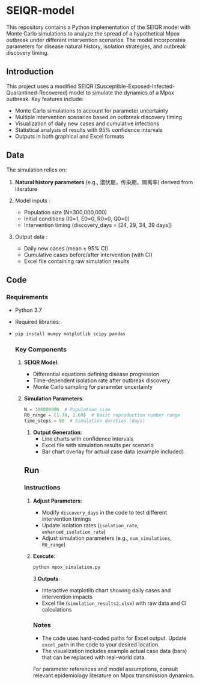 # SEIQR-model
This repository contains a Python implementation of the SEIQR model with Monte Carlo simulations to analyze the spread of a hypothetical Mpox outbreak under different intervention scenarios. The model incorporates parameters for disease natural history, isolation strategies, and outbreak discovery timing.

## Introduction

This project uses a modified SEIQR (Susceptible-Exposed-Infected-Quarantined-Recovered) model to simulate the dynamics of a Mpox outbreak. Key features include:

- Monte Carlo simulations to account for parameter uncertainty
- Multiple intervention scenarios based on outbreak discovery timing
- Visualization of daily new cases and cumulative infections
- Statistical analysis of results with 95% confidence intervals
- Outputs in both graphical and Excel formats

## Data

The simulation relies on:

1. **Natural history parameters** (e.g., 潜伏期，传染期，隔离率) derived from literature

2. Model inputs   :

   - Population size (N=300,000,000)
   - Initial conditions (I0=1, E0=0, R0=0, Q0=0)
   - Intervention timing (discovery_days = [24, 29, 34, 39 days])

3. Output data  :

   - Daily new cases (mean ± 95% CI)
   - Cumulative cases before/after intervention (with CI)
   - Excel file containing raw simulation results

## Code

### Requirements

- Python 3.7

- Required libraries:

- ```python
  pip install numpy matplotlib scipy pandas
  ```

  ### Key Components

  1. **SEIQR Model**:

     - Differential equations defining disease progression
     - Time-dependent isolation rate after outbreak discovery
     - Monte Carlo sampling for parameter uncertainty

  2. **Simulation Parameters**:

     ```python
     N = 300000000  # Population size
     R0_range = (1.78, 2.69)  # Basic reproduction number range
     time_steps = 80  # Simulation duration (days)
     ```

     1. **Output Generation**:
        - Line charts with confidence intervals
        - Excel file with simulation results per scenario
        - Bar chart overlay for actual case data (example included)

     ## Run

     ### Instructions

     1. **Adjust Parameters**:

        - Modify `discovery_days` in the code to test different intervention timings
        - Update isolation rates (`isolation_rate`, `enhanced_isolation_rate`)
        - Adjust simulation parameters (e.g., `num_simulations`, `R0_range`)

     2. **Execute**:

        ```python
        python mpox_simulation.py
        ```

        3.**Outputs**:

        - Interactive matplotlib chart showing daily cases and intervention impacts
        - Excel file (`simulation_results2.xlsx`) with raw data and CI calculations

        ### Notes

        - The code uses hard-coded paths for Excel output. Update `excel_path` in the code to your desired location.
        - The visualization includes example actual case data (bars) that can be replaced with real-world data.

        For parameter references and model assumptions, consult relevant epidemiology literature on Mpox transmission dynamics.


